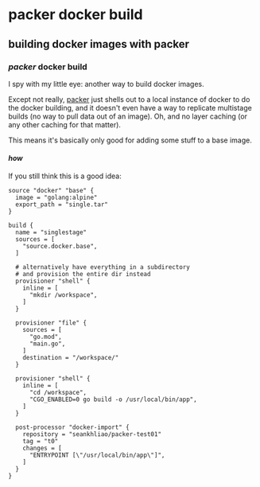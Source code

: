 # packer docker build

## building docker images with packer

### _packer_ docker build

I spy with my little eye:
another way to build docker images.

Except not really,
[packer](https://www.packer.io/)
just shells out to a local instance of docker to do the docker building,
and it doesn't even have a way to replicate multistage builds
(no way to pull data out of an image).
Oh, and no layer caching (or any other caching for that matter).

This means it's basically only good for adding some stuff to a base image.

#### _how_

If you still think this is a good idea:

```hcl
source "docker" "base" {
  image = "golang:alpine"
  export_path = "single.tar"
}

build {
  name = "singlestage"
  sources = [
    "source.docker.base",
  ]

  # alternatively have everything in a subdirectory
  # and provision the entire dir instead
  provisioner "shell" {
    inline = [
      "mkdir /workspace",
    ]
  }

  provisioner "file" {
    sources = [
      "go.mod",
      "main.go",
    ]
    destination = "/workspace/"
  }

  provisioner "shell" {
    inline = [
      "cd /workspace",
      "CGO_ENABLED=0 go build -o /usr/local/bin/app",
    ]
  }

  post-processor "docker-import" {
    repository = "seankhliao/packer-test01"
    tag = "t0"
    changes = [
      "ENTRYPOINT [\"/usr/local/bin/app\"]",
    ]
  }
}
```

